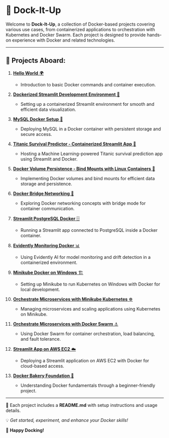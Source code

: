 # 🚢 Dock-It-Up

Welcome to **Dock-It-Up**, a collection of Docker-based projects covering various use cases, from containerized applications to orchestration with Kubernetes and Docker Swarm. Each project is designed to provide hands-on experience with Docker and related technologies.

---

## 📌 Projects Aboard:

1. [**Hello World** 🌍](./01-Hello-World)
   - Introduction to basic Docker commands and container execution.

2. [**Dockerized Streamlit Development Environment** 🎨](#dockerized-streamlit-development-environment)
   - Setting up a containerized Streamlit environment for smooth and efficient data visualization.

3. [**MySQL Docker Setup** 🐬](#mysql-docker-setup)
   - Deploying MySQL in a Docker container with persistent storage and secure access.

4. [**Titanic Survival Predictor - Containerized Streamlit App** 🚢](#titanic-survival-predictor-containerized-streamlit-app)
   - Hosting a Machine Learning-powered Titanic survival prediction app using Streamlit and Docker.

5. [**Docker Volume Persistence - Bind Mounts with Linux Containers** 📁](#docker-volume-persistence-bind-mounts-with-linux-containers)
   - Implementing Docker volumes and bind mounts for efficient data storage and persistence.

6. [**Docker Bridge Networking** 🔗](#docker-bridge-networking)
   - Exploring Docker networking concepts with bridge mode for container communication.

7. [**Streamlit PostgreSQL Docker** 🗄️](#streamlit-postgresql-docker)
   - Running a Streamlit app connected to PostgreSQL inside a Docker container.

8. [**Evidently Monitoring Docker** 📊](#evidently-monitoring-docker)
   - Using Evidently AI for model monitoring and drift detection in a containerized environment.

9. [**Minikube Docker on Windows** 🏗️](#minikube-docker-on-windows)
   - Setting up Minikube to run Kubernetes on Windows with Docker for local development.

10. [**Orchestrate Microservices with Minikube Kubernetes** ☸️](#orchestrate-microservices-with-minikube-kubernetes)
    - Managing microservices and scaling applications using Kubernetes on Minikube.

11. [**Orchestrate Microservices with Docker Swarm** ⚓](#orchestrate-microservices-with-docker-swarm)
    - Using Docker Swarm for container orchestration, load balancing, and fault tolerance.

12. [**Streamlit App on AWS EC2** ☁️](#streamlit-app-on-aws-ec2)
    - Deploying a Streamlit application on AWS EC2 with Docker for cloud-based access.

13. [**Docker Bakery Foundation** 🍞](#docker-bakery-foundation)
    - Understanding Docker fundamentals through a beginner-friendly project.

---

📖 Each project includes a **README.md** with setup instructions and usage details.

💡 *Get started, experiment, and enhance your Docker skills!*

🚢 **Happy Docking!**
